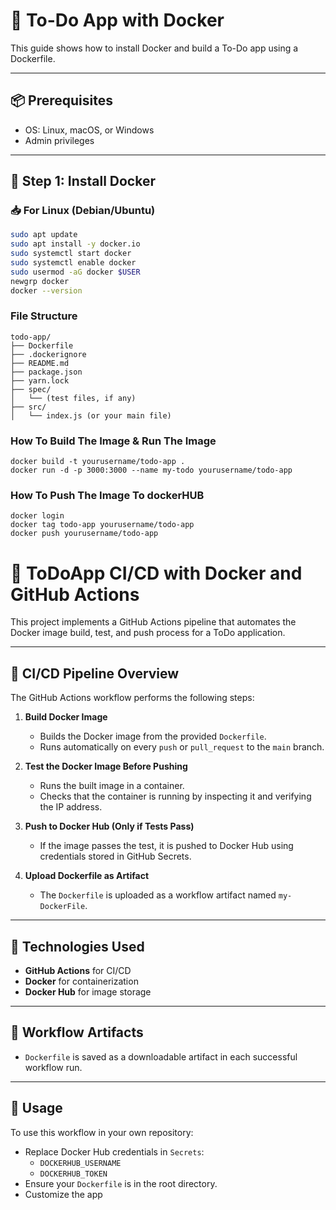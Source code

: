 # 🐳 To-Do App with Docker

This guide shows how to install Docker and build a To-Do app using a Dockerfile.

---

## 📦 Prerequisites

- OS: Linux, macOS, or Windows
- Admin privileges

---

## 🔧 Step 1: Install Docker

### 📥 For Linux (Debian/Ubuntu)

```bash
sudo apt update
sudo apt install -y docker.io
sudo systemctl start docker
sudo systemctl enable docker
sudo usermod -aG docker $USER
newgrp docker
docker --version
```

### File Structure 
```
todo-app/
├── Dockerfile
├── .dockerignore
├── README.md
├── package.json
├── yarn.lock
├── spec/
│   └── (test files, if any)
├── src/
│   └── index.js (or your main file)
```

### How To Build The Image & Run The Image 
```
docker build -t yourusername/todo-app .
docker run -d -p 3000:3000 --name my-todo yourusername/todo-app
```
### How To Push The Image To dockerHUB 
```
docker login
docker tag todo-app yourusername/todo-app
docker push yourusername/todo-app
```

# 🐳 ToDoApp CI/CD with Docker and GitHub Actions

This project implements a GitHub Actions pipeline that automates the Docker image build, test, and push process for a ToDo application.

---

## 🔧 CI/CD Pipeline Overview

The GitHub Actions workflow performs the following steps:

1. **Build Docker Image**  
   - Builds the Docker image from the provided `Dockerfile`.
   - Runs automatically on every `push` or `pull_request` to the `main` branch.

2. **Test the Docker Image Before Pushing**  
   - Runs the built image in a container.
   - Checks that the container is running by inspecting it and verifying the IP address.

3. **Push to Docker Hub (Only if Tests Pass)**  
   - If the image passes the test, it is pushed to Docker Hub using credentials stored in GitHub Secrets.

4. **Upload Dockerfile as Artifact**  
   - The `Dockerfile` is uploaded as a workflow artifact named `my-DockerFile`.

---

## 🚀 Technologies Used

- **GitHub Actions** for CI/CD
- **Docker** for containerization
- **Docker Hub** for image storage

---

## 📁 Workflow Artifacts

- `Dockerfile` is saved as a downloadable artifact in each successful workflow run.

---

## 📝 Usage

To use this workflow in your own repository:
- Replace Docker Hub credentials in `Secrets`:
  - `DOCKERHUB_USERNAME`
  - `DOCKERHUB_TOKEN`
- Ensure your `Dockerfile` is in the root directory.
- Customize the app


